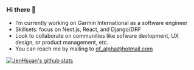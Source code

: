 ### Hi there 👋

- I’m currently working on Garmin International as a software engineer
- Skillsets: focus on Next.js, React, and Django/DRF
- Look to collaborate on communities like sofware devlopment, UX design, or product management, etc.
- You can reach me by mailing to of_alpha@hotmail.com

[![JenHsuan's github stats](https://github-readme-stats.vercel.app/api?username=JenHsuan)](https://github.com/anuraghazra/github-readme-stats)
